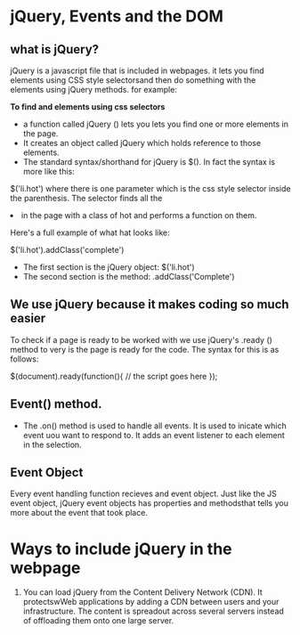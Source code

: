 # jQuery, Events and the DOM

## what is jQuery?
jQuery is a javascript file that is included in webpages. it lets you find elements using CSS style selectorsand then do something with the elements using jQuery methods. for example:

__To find and elements using css selectors__

* a function called jQuery () lets you lets you find one or more elements in the page.
* It creates an object called jQuery which holds reference to those elements.
* The standard syntax/shorthand for jQuery is $(). In fact the syntax is more like this:

$('li.hot') where there is one parameter which is the css style selector inside the parenthesis. The selector finds all the <li> in the page with a class of hot and performs a function on them.

Here's a full example of what hat looks like:

$('li.hot').addClass('complete')

* The first section is the jQuery object: $('li.hot')
* The second section is the method: .addClass('Complete')

## We use jQuery because it makes coding so much easier

To check if a page is ready to be worked with we use jQuery's .ready () method to very is the page is ready for the code. The syntax for this is as follows:

$(document).ready(function(){
  // the script goes here
});

## Event() method.

* The .on() method is used to handle all events. It is used to inicate which event uou want to respond to. It adds an event listener to each element in the selection.

## Event Object
Every event handling function recieves and event object. Just like the JS event object, jQuery event objects has properties and methodsthat tells you more about the event that took place.

# Ways to include jQuery in the webpage

1. You can load jQuery from the Content Delivery Network (CDN). It protectswWeb applications by adding a CDN between users and your infrastructure. The content is spreadout across several servers instead of offloading them onto one large server.